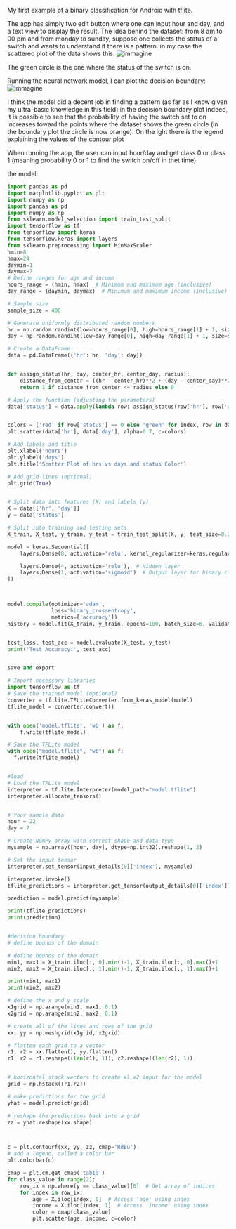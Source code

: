 My first example of a binary classification for Android with tflite.

The app has simply two edit button where one can input hour and day, and a text view to display the result.
The idea behind the dataset: from 8 am to 00 pm and from monday to sunday, suppose one collects the status of a switch
and wants to understand if there is a pattern. in my case the scattered plot of the data shows this:
![immagine](https://github.com/gianpaolof/basic_binary_class_tf_lite/assets/6586650/a2b7cfea-23cf-42ac-a864-3e8fd3c44375)

The green circle is the one where the status of the switch is on.

Running the neural network model, I can plot the decision boundary:
![immagine](https://github.com/gianpaolof/basic_binary_class_tf_lite/assets/6586650/9c897ea4-51b8-42fe-9d1e-456edd56f961)

I think the model did a decent job in finding a pattern (as far as I know given my ultra-basic knowledge in this field)
in the decision boundary plot indeed, it is possible to see that the probability of having the switch set to on increases toward
the points where the dataset shows the green circle (in the boundary plot the circle is now orange). On the ight there is the legend
explaining the values of the contour plot

When running the app, the user can input hour/day and get class 0 or class 1 (meaning probability 0 or 1 to find the switch on/off in thet time)

the model:

```python
import pandas as pd
import matplotlib.pyplot as plt
import numpy as np
import pandas as pd
import numpy as np
from sklearn.model_selection import train_test_split
import tensorflow as tf
from tensorflow import keras
from tensorflow.keras import layers
from sklearn.preprocessing import MinMaxScaler
hmin=8
hmax=24
daymin=1
daymax=7
# Define ranges for age and income
hours_range = (hmin, hmax)  # Minimum and maximum age (inclusive)
day_range = (daymin, daymax)  # Minimum and maximum income (inclusive)

# Sample size
sample_size = 400

# Generate uniformly distributed random numbers
hr = np.random.randint(low=hours_range[0], high=hours_range[1] + 1, size=sample_size)
day = np.random.randint(low=day_range[0], high=day_range[1] + 1, size=sample_size)

# Create a DataFrame 
data = pd.DataFrame({'hr': hr, 'day': day})


def assign_status(hr, day, center_hr, center_day, radius):
    distance_from_center = ((hr - center_hr)**2 + (day - center_day)**2)**0.5 
    return 1 if distance_from_center <= radius else 0

# Apply the function (adjusting the parameters)
data['status'] = data.apply(lambda row: assign_status(row['hr'], row['day'], 20, 5, 3), axis=1) 


colors = ['red' if row['status'] == 0 else 'green' for index, row in data.iterrows()]
plt.scatter(data['hr'], data['day'], alpha=0.7, c=colors)

# Add labels and title
plt.xlabel('hours')
plt.ylabel('days')
plt.title('Scatter Plot of hrs vs days and status Color')

# Add grid lines (optional)
plt.grid(True)


# Split data into features (X) and labels (y)
X = data[['hr', 'day']]
y = data['status']

# Split into training and testing sets
X_train, X_test, y_train, y_test = train_test_split(X, y, test_size=0.25, random_state=42) 

model = keras.Sequential([
    layers.Dense(8, activation='relu', kernel_regularizer=keras.regularizers.l2(0.01)) ,

    layers.Dense(4, activation='relu'),  # Hidden layer
    layers.Dense(1, activation='sigmoid')  # Output layer for binary classification
])



model.compile(optimizer='adam',
              loss='binary_crossentropy', 
              metrics=['accuracy']) 
history = model.fit(X_train, y_train, epochs=100, batch_size=6, validation_split=0.2, verbose=0)


test_loss, test_acc = model.evaluate(X_test, y_test)
print('Test Accuracy:', test_acc)


save and export 

# Import necessary libraries
import tensorflow as tf
# Save the trained model (optional)
converter = tf.lite.TFLiteConverter.from_keras_model(model)
tflite_model = converter.convert()


with open('model.tflite', 'wb') as f:
    f.write(tflite_model)

# Save the TFLite model
with open("model.tflite", "wb") as f:
  f.write(tflite_model)


#load
# Load the TFLite model
interpreter = tf.lite.Interpreter(model_path="model.tflite")
interpreter.allocate_tensors()


# Your sample data
hour = 22 
day = 7

# Create NumPy array with correct shape and data type
mysample = np.array([hour, day], dtype=np.int32).reshape(1, 2) 

# Set the input tensor
interpreter.set_tensor(input_details[0]['index'], mysample)

interpreter.invoke()
tflite_predictions = interpreter.get_tensor(output_details[0]['index'])

prediction = model.predict(mysample)

print(tflite_predictions)
print(prediction)


#decision boundary
# define bounds of the domain

# define bounds of the domain
min1, max1 = X_train.iloc[:, 0].min()-1, X_train.iloc[:, 0].max()+1
min2, max2 = X_train.iloc[:, 1].min()-1, X_train.iloc[:, 1].max()+1

print(min1, max1)
print(min2, max2)

# define the x and y scale
x1grid = np.arange(min1, max1, 0.1)
x2grid = np.arange(min2, max2, 0.1)

# create all of the lines and rows of the grid
xx, yy = np.meshgrid(x1grid, x2grid)

# flatten each grid to a vector
r1, r2 = xx.flatten(), yy.flatten()
r1, r2 = r1.reshape((len(r1), 1)), r2.reshape((len(r2), 1))


# horizontal stack vectors to create x1,x2 input for the model
grid = np.hstack((r1,r2))

# make predictions for the grid
yhat = model.predict(grid)

# reshape the predictions back into a grid
zz = yhat.reshape(xx.shape)



c = plt.contourf(xx, yy, zz, cmap='RdBu')
# add a legend, called a color bar
plt.colorbar(c)

cmap = plt.cm.get_cmap('tab10') 
for class_value in range(2):
    row_ix = np.where(y == class_value)[0]  # Get array of indices
    for index in row_ix:  
        age = X.iloc[index, 0]  # Access 'age' using index
        income = X.iloc[index, 1]  # Access 'income' using index
        color = cmap(class_value) 
        plt.scatter(age, income, c=color) 

```


